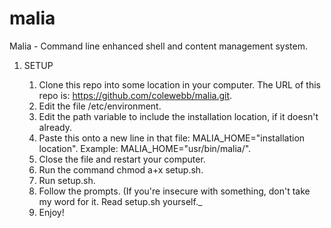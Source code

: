 # malia
Malia - Command line enhanced shell and content management system.

 1. SETUP
 
    1. Clone this repo into some location in your computer. The URL of this repo is: https://github.com/colewebb/malia.git.
    2. Edit the file /etc/environment.
    3. Edit the path variable to include the installation location, if it doesn't already.
    4. Paste this onto a new line in that file: MALIA_HOME="installation location". Example: MALIA_HOME="usr/bin/malia/".
    5. Close the file and restart your computer.
    6. Run the command chmod a+x setup.sh.
    7. Run setup.sh.
    8. Follow the prompts. (If you're insecure with something, don't take my word for it. Read setup.sh yourself._
    7. Enjoy!
